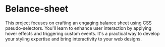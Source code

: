 # Belance-sheet  
This project focuses on crafting an engaging balance sheet using CSS pseudo-selectors. You'll learn to enhance user interaction by applying hover effects and triggering custom events. It's a practical way to develop your styling expertise and bring interactivity to your web designs.
